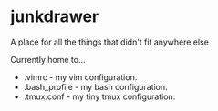 # junkdrawer
A place for all the things that didn't fit anywhere else

Currently home to...
- .vimrc - my vim configuration.
- .bash_profile - my bash configuration.
- .tmux.conf - my tiny tmux configuration.
